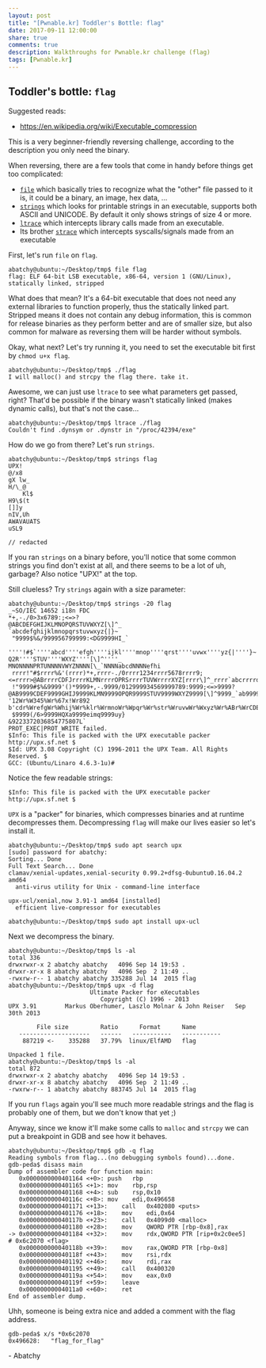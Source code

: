 ```yaml
---
layout: post
title: "[Pwnable.kr] Toddler's Bottle: flag"
date: 2017-09-11 12:00:00
share: true
comments: true
description: Walkthroughs for Pwnable.kr challenge (flag)
tags: [Pwnable.kr]
---
```


## Toddler's bottle: `flag`

Suggested reads: 
* <https://en.wikipedia.org/wiki/Executable_compression>


This is a very beginner-friendly reversing challenge, according to the description you only need the binary.

When reversing, there are a few tools that come in handy before things get too complicated:

* [`file`]() which basically tries to recognize what the "other" file passed to it is, it could be a binary, an image, hex data, ...
* [`strings`](https://linux.die.net/man/1/strings) which looks for printable strings in an executable, supports both ASCII and UNICODE. By default it only shows strings of size 4 or more.
* [`ltrace`](https://linux.die.net/man/1/ltrace) which intercepts library calls made from an executable.
* Its brother [`strace`](https://linux.die.net/man/1/strace) which intercepts syscalls/signals made from an executable

First, let's run `file` on `flag`. 

```console
abatchy@ubuntu:~/Desktop/tmp$ file flag
flag: ELF 64-bit LSB executable, x86-64, version 1 (GNU/Linux), statically linked, stripped
```

What does that mean? It's a 64-bit executable that does not need any external libraries to function properly, thus the statically linked part. Stripped means it does not contain any debug information, this is common for release binaries as they perform better and are of smaller size, but also common for malware as reversing them will be harder without symbols.

Okay, what next? Let's try running it, you need to set the executable bit first by `chmod u+x flag`.

```console
abatchy@ubuntu:~/Desktop/tmp$ ./flag
I will malloc() and strcpy the flag there. take it.
```

Awesome, we can just use `ltrace` to see what parameters get passed, right? That'd be possible if the binary wasn't statically linked (makes dynamic calls), but that's not the case...

```console
abatchy@ubuntu:~/Desktop/tmp$ ltrace ./flag
Couldn't find .dynsym or .dynstr in "/proc/42394/exe"
```

How do we go from there? Let's run `strings`.

```console
abatchy@ubuntu:~/Desktop/tmp$ strings flag
UPX!
@/x8
gX lw_
H/\_@
	Kl$
H9\$(t
[]]y
nIV,Uh
AWAVAUATS
uSL9

// redacted
```

If you ran `strings` on a binary before, you'll notice that some common strings you find don't exist at all, and there seems to be a lot of uh, garbage? Also notice "UPX!" at the top.

Still clueless? Try `strings` again with a size parameter:

```console
abatchy@ubuntu:~/Desktop/tmp$ strings -20 flag
_~SO/IEC 14652 i18n FDC
*+,-./0>3x6789:;<=>?
@ABCDEFGHIJKLMNOPQRSTUVWXYZ[\]^_
`abcdefghijklmnopqrstuvwxyz{|}~
 "9999$%&/999956799999:<DG9999HI_`
 ''''!#$`''''abcd''''efgh''''ijkl''''mnop''''qrst''''uvwx''''yz{|''''}~
Q2R''''STUV''''WXYZ''''[\]^''''_
MNONNNNPRTUNNNNVWYZNNNN[\_`NNNNabcdNNNNefhi
 rrrr!"#$rrrr%&'(rrrr)*+,rrrr-./0rrrr1234rrrr5678rrrr9;<=rrrr>@ABrrrrCDFJrrrrKLMNrrrrOPRSrrrrTUVWrrrrXYZ[rrrr\]^_rrrr`abcrrrrdefgrrrrhijkrrrrlmnorrrrpqrsrrrrtuvwrrrrxyz{rrrr|}~
 !"9999#$%&9999'()*9999+,-.9999/012999934569999789:9999;<=>9999?@AB9999CDEF9999GHIJ9999KLMN9999OPQR9999STUV9999WXYZ9999[\]^9999_`ab9999cdef9999ghij9999klmn9999opqr9999stuv9999wxyz9999{|}~9999
'12Wr%W345%Wr%67x!Wr892
b'cdr%WrefgWr%Whij%Wr%klr%WrmnoWr%Wpqr%Wr%str%WruvwWr%Wxyz%Wr%ABr%WrCDEWr%WFGH%Wr%IJr%WrKLMWr%WNOP%Wr%QRr%WrSTUWr%WVWX%Wr%YZ
 $9999(/6>9999HQXa9999eimq9999uy}
&9223372036854775807L`
PROT_EXEC|PROT_WRITE failed.
$Info: This file is packed with the UPX executable packer http://upx.sf.net $
$Id: UPX 3.08 Copyright (C) 1996-2011 the UPX Team. All Rights Reserved. $
GCC: (Ubuntu/Linaro 4.6.3-1u)#
```

Notice the few readable strings:

```$Info: This file is packed with the UPX executable packer http://upx.sf.net $```

`UPX` is a "packer" for binaries, which compresses binaries and at runtime decompresses them. Decompressing `flag` will make our lives easier so let's install it.

```console
abatchy@ubuntu:~/Desktop/tmp$ sudo apt search upx
[sudo] password for abatchy: 
Sorting... Done
Full Text Search... Done
clamav/xenial-updates,xenial-security 0.99.2+dfsg-0ubuntu0.16.04.2 amd64
  anti-virus utility for Unix - command-line interface

upx-ucl/xenial,now 3.91-1 amd64 [installed]
  efficient live-compressor for executables

abatchy@ubuntu:~/Desktop/tmp$ sudo apt install upx-ucl
```

Next we decompress the binary.

```console
abatchy@ubuntu:~/Desktop/tmp$ ls -al
total 336
drwxrwxr-x 2 abatchy abatchy   4096 Sep 14 19:53 .
drwxr-xr-x 8 abatchy abatchy   4096 Sep  2 11:49 ..
-rwxrw-r-- 1 abatchy abatchy 335288 Jul 14  2015 flag
abatchy@ubuntu:~/Desktop/tmp$ upx -d flag 
                       Ultimate Packer for eXecutables
                          Copyright (C) 1996 - 2013
UPX 3.91        Markus Oberhumer, Laszlo Molnar & John Reiser   Sep 30th 2013

        File size         Ratio      Format      Name
   --------------------   ------   -----------   -----------
    887219 <-    335288   37.79%  linux/ElfAMD   flag

Unpacked 1 file.
abatchy@ubuntu:~/Desktop/tmp$ ls -al
total 872
drwxrwxr-x 2 abatchy abatchy   4096 Sep 14 19:53 .
drwxr-xr-x 8 abatchy abatchy   4096 Sep  2 11:49 ..
-rwxrw-r-- 1 abatchy abatchy 883745 Jul 14  2015 flag
```

If you run `flags` again you'll see much more readable strings and the flag is probably one of them, but we don't know that yet ;)

Anyway, since we know it'll make some calls to `malloc` and `strcpy` we can put a breakpoint in GDB and see how it behaves.

```console
abatchy@ubuntu:~/Desktop/tmp$ gdb -q flag
Reading symbols from flag...(no debugging symbols found)...done.
gdb-peda$ disass main
Dump of assembler code for function main:
   0x0000000000401164 <+0>:	push   rbp
   0x0000000000401165 <+1>:	mov    rbp,rsp
   0x0000000000401168 <+4>:	sub    rsp,0x10
   0x000000000040116c <+8>:	mov    edi,0x496658
   0x0000000000401171 <+13>:	call   0x402080 <puts>
   0x0000000000401176 <+18>:	mov    edi,0x64
   0x000000000040117b <+23>:	call   0x4099d0 <malloc>
   0x0000000000401180 <+28>:	mov    QWORD PTR [rbp-0x8],rax
-> 0x0000000000401184 <+32>:	mov    rdx,QWORD PTR [rip+0x2c0ee5]        # 0x6c2070 <flag>
   0x000000000040118b <+39>:	mov    rax,QWORD PTR [rbp-0x8]
   0x000000000040118f <+43>:	mov    rsi,rdx
   0x0000000000401192 <+46>:	mov    rdi,rax
   0x0000000000401195 <+49>:	call   0x400320
   0x000000000040119a <+54>:	mov    eax,0x0
   0x000000000040119f <+59>:	leave  
   0x00000000004011a0 <+60>:	ret    
End of assembler dump.
```

Uhh, someone is being extra nice and added a comment with the flag address.

```console
gdb-peda$ x/s *0x6c2070
0x496628:	"flag_for_flag"
```

\- Abatchy
